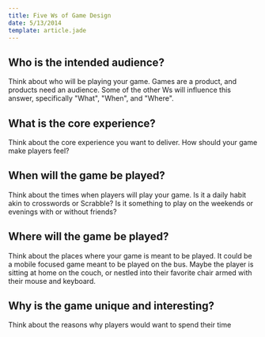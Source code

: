 ```yaml
---
title: Five Ws of Game Design
date: 5/13/2014
template: article.jade
---
```

## **Who** is the intended audience?

Think about who will be playing your game. Games are a product, and products need an audience. Some of the other Ws will influence this answer, specifically "What", "When", and "Where".

## What is the core experience?

Think about the core experience you want to deliver. How should your game make players feel?

## When will the game be played?

Think about the times when players will play your game. Is it a daily habit akin to crosswords or Scrabble? Is it something to play on the weekends or evenings with or without friends?

## Where will the game be played?

Think about the places where your game is meant to be played. It could be a mobile focused game meant to be played on the bus. Maybe the player is sitting at home on the couch, or nestled into their favorite chair armed with their mouse and keyboard.

## Why is the game unique and interesting?

Think about the reasons why players would want to spend their time

